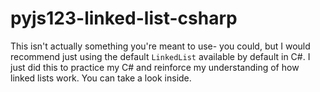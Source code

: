 # pyjs123-linked-list-csharp
This isn't actually something you're meant to use- you could, but I would recommend just using the default `LinkedList` available by default in C#.
I just did this to practice my C# and reinforce my understanding of how linked lists work.
You can take a look inside.
